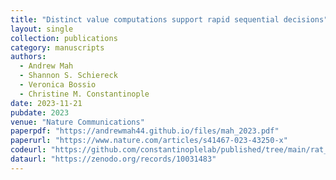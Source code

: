 ```yaml
---
title: "Distinct value computations support rapid sequential decisions"
layout: single
collection: publications
category: manuscripts
authors:
  - Andrew Mah
  - Shannon S. Schiereck
  - Veronica Bossio
  - Christine M. Constantinople
date: 2023-11-21
pubdate: 2023
venue: "Nature Communications"
paperpdf: "https://andrewmah44.github.io/files/mah_2023.pdf"
paperurl: "https://www.nature.com/articles/s41467-023-43250-x"
codeurl: "https://github.com/constantinoplelab/published/tree/main/rat_behavior"
dataurl: "https://zenodo.org/records/10031483"
---
```

